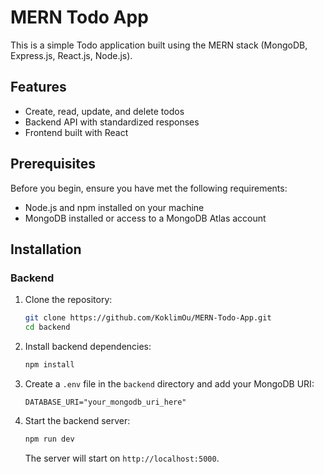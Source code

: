 # MERN Todo App

This is a simple Todo application built using the MERN stack (MongoDB, Express.js, React.js, Node.js).

## Features

- Create, read, update, and delete todos
- Backend API with standardized responses
- Frontend built with React

## Prerequisites

Before you begin, ensure you have met the following requirements:

- Node.js and npm installed on your machine
- MongoDB installed or access to a MongoDB Atlas account

## Installation

### Backend

1. Clone the repository:

    ```bash
    git clone https://github.com/KoklimOu/MERN-Todo-App.git
    cd backend
    ```

2. Install backend dependencies:

    ```bash
    npm install
    ```

3. Create a `.env` file in the `backend` directory and add your MongoDB URI:

    ```plaintext
    DATABASE_URI="your_mongodb_uri_here"
    ```

4. Start the backend server:

    ```bash
    npm run dev
    ```

    The server will start on `http://localhost:5000`.